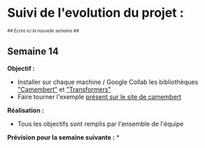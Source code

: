 # Suivi de l'evolution du projet :


<sub><sup>\## _Ecrire ici la nouvelle semaine_ \##</sup></sub>


## Semaine 14
__Objectif :__
* Installer sur chaque machine / Google Collab les bibliothèques ["Camembert"](https://pypi.org/project/camembert/)  et ["Transformers"](https://github.com/huggingface/transformers) 
* Faire tourner l'exemple [présent sur le site de camembert](https://camembert-model.fr/)

__Réalisation :__
* Tous les objectifs sont remplis par l'ensemble de l'équipe

__Prévision pour la semaine suivante :__
* 
